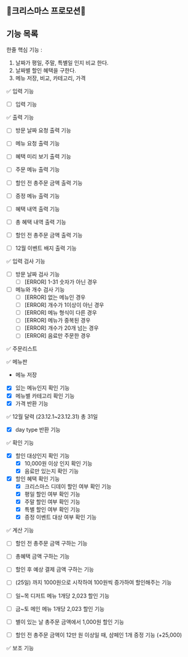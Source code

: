 ## 🎄크리스마스 프로모션🎁

## 기능 목록

한줄 핵심 기능 :

1. 날짜가 평일, 주말, 특별일 인지 비교 한다.
2. 날짜별 할인 혜택을 구한다.
3. 메뉴 저장, 비교, 카테고리, 가격

✅ 입력 기능

- [ ] 입력 기능

✅ 출력 기능

- [ ] 방문 날짜 요청 출력 기능
- [ ] 메뉴 요청 출력 기능

- [ ] 혜택 미리 보기 출력 기능

- [ ] 주문 메뉴 출력 기능
- [ ] 할인 전 총주문 금액 출력 기능
- [ ] 증정 메뉴 출력 기능
- [ ] 혜택 내역 출력 기능
- [ ] 총 혜택 내역 출력 기능
- [ ] 할인 전 총주문 금액 출력 기능
- [ ] 12월 이벤트 배지 출력 기능

✅ 입력 검사 기능

- [ ] 방문 날짜 검사 기능
    - [ ] [ERROR] 1-31 숫자가 아닌 경우
- [ ] 메뉴와 개수 검사 기능
    - [ ] [ERROR] 없는 메뉴인 경우
    - [ ] [ERROR] 개수가 1이상이 아닌 경우
    - [ ] [ERROR] 메뉴 형식이 다른 경우
    - [ ] [ERROR] 메뉴가 중복된 경우
    - [ ] [ERROR] 개수가 20개 넘는 경우
    - [ ] [ERROR] 음료만 주문한 경우

✅ 주문리스트

✅ 메뉴판

- 메뉴 저장
- [x] 있는 메뉴인지 확인 기능
- [x] 메뉴별 카테고리 확인 기능
- [x] 가격 반환 기능

✅ 12월 달력 (23.12.1~23.12.31) 총 31일

- [x] day type 반환 기능

✅ 확인 기능

- [x] 할인 대상인지 확인 기능
    - [X] 10,000원 이상 인지 확인 기능
    - [x] 음료만 있는지 확인 기능
- [x] 할인 혜택 확인 기능
    - [x] 크리스마스 디데이 할인 여부 확인 기능
    - [x] 평일 할인 여부 확인 기능
    - [x] 주말 할인 여부 확인 기능
    - [X] 특별 할인 여부 확인 기능
    - [x] 증정 이벤트 대상 여부 확인 기능

✅ 계산 기능

- [ ] 할인 전 총주문 금액 구하는 기능
- [ ] 총혜택 금액 구하는 기능
- [ ] 할인 후 예상 결제 금액 구하는 기능

- [ ] (25일) 까지 1000원으로 시작하여 100원씩 증가하여 할인해주는 기능
- [ ] 일~목 디저트 메뉴 1개당 2,023 할인 기능
- [ ] 금~토 메인 메뉴 1개당 2,023 할인 기능
- [ ] 별이 있는 날 총주문 금액에서 1,000원 할인 기능
- [ ] 할인 전 총주문 금액이 12만 원 이상일 때, 샴페인 1개 증정 기능 (+25,000)

✅ 보조 기능

